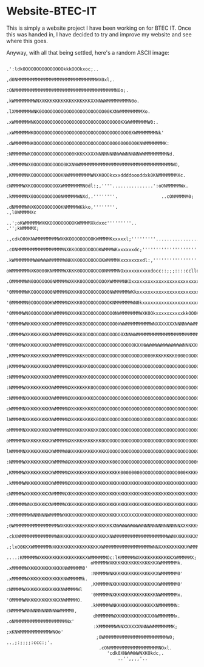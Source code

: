 # Website-BTEC-IT
This is simply a website project I have been working on for BTEC IT.
Once this was handed in, I have decided to try and improve my website and see where this goes.

Anyway, with all that being settled, here's a random ASCII image:

                                                                                                                             
                                                .':ldkOOOOOOOOOOOOOOOkkkOOOkxoc;..                                           
                                              ,d0NMMMMMMMMMMMMMMMMMMMMMMMMMMMMMWX0xl,.                                       
                                            :ONMMMMMMMMMMMMMMMMMMMMMMMMMMMMMMMMMMMMMN0o;.                                    
                                          ,kWMMMMMMMWNXXKKKKKKKKKKKKKKKKKXXNNWWMMMMMMMMN0o.                                  
                                        .lXMMMMMMWNK0OOOOOOOOOOOOOOOOOOOOOOO00KXNWMMMMMMMMXo.                                
                                       .xWMMMMMWNKOOOOOOOOOOOOOOOOOOOOOOOOOOOOOO0KXWWMMMMMMW0:.                              
                                      .xWMMMMMWKOOOOOOOOOOOOOOOOOOOOOOOOOOOOOOOOOOO0XWMMMMMMMNk'                             
                                     .dWMMMMMNKOOOOOOOOOOOOOOOOOOOOOOOOOOOO00000000O0KNWMMMMMMMK:                            
                                     :NMMMMMWKOOOOOOOOOOOOOO00KKKKXXXXNNNNNNNNWWWNNNNNWWMMMMMMMMNd.                          
                                    .kMMMMMWX0OOOOOOOOOOO0KXNWWMMMMMMMMMMMMMMMMMMMMMMMMMMMMMMMMMMWO,                         
                                    ,KMMMMMNKOOOOOOOOOOOKNWMMMMMMMMWNXK0OOkxxxddddoooddxk0KNMMMMMMMXc.                       
                                    cNMMMMWXKOOOOOOOOOOXWMMMMMMMN0dl:;,''''...............':oONMMMMMWx.                      
                                   .kMMMMMNX0OOOOOOOOO0NMMMMMWNXd,.''''''''.                ..cONMMMMM0;                     
                                  .dNMMMMWNXKOOOOOOOOOKNMMMMWKkko,''''''''.                   .,l0WMMMMXc                    
                             ..';oKWMMMMMWXKKOOOOOOOOOKWMMMMXkdxxc'''''''''..                 .'';kWMMMMX;                   
                      .,cdkO00KNWMMMMMMMMWXKKOOOOOOOOOKWMMMMKxxxxxl;'''''''''.................'''.:0MMMMMk.                  
                    .cONMMMMMMMMMMMMMMMMMNXKKOOOOOOOOOKWMMMWKxxxxxxdc;'''''''''''''''''''''''''',;c0WMMMMN:                  
                   .kWMMMMMMMWWWWWWMMMMMWNKKK0OOOOOOOOKWMMMMKxxxxxxxxdl:,'''''''''''''''''',;:cloxx0WMMMMWl                  
                   oWMMMMMMNXK0000KNMMMMWXKKK0OOOOOOOO0NMMMMNOxxxxxxxxxxdocc::;;;::::ccllooddxxxxxxKMMMMMK,                  
                  .OMMMMMWN0OOOOOO0NMMMMWXKKK0OOOOOOOOOXWMMMMNKOxxxxxxxxxxxxxxxxxxxxxxxxxxxxxxxxxxONMMMMMx.                  
                  '0MMMMMWKOOOOOOO0NMMMMNXKKK0OOOOOOOOO0NWMMMMMWKkxxxxxxxxxxxxxxxxxxxxxxxxxxxxxkOXWMMMMMK;                   
                  '0MMMMMN0OOOOOOOKWMMMMNXKKK0OOOOOOOOOOKNMMMMMMWN0kxxxxxxxxxxxxxxxxxxxxxxxkO0XNWMMMMMMXc                    
                  '0MMMMWN00OOOOOOKWMMMMNXKKKKOOOOOOOOOOO0NWMMMMMMMWXK0OkxxxxxxxxxxkkOO0KXNWWMMMMMMMMMXc                     
                  '0MMMMWNKKKKKKKKXWMMMMNXKKKK0OOOOOOOOOOO0XWWMMMMMMMMMWNXXXXXXXNNNNWWWMMMMMMMMMMMMMMK;                      
                  .OMMMMWXKKKKKKKKNWMMMMNXKKKK0OOOOOOOOOOOOO0XNNWWMMMMMMMMMMMMMMMMMMMMMMMWWNNXXWMMMMMd                       
                  '0MMMMWXKKKKKXKKNWMMMMNXKKKKK0OOOOOOOOOOOOOOO00KXXNWWWWWWWWWWWWWWNNNXXKK00OOOXWMMMMx.                      
                  ,KMMMMWXKKKKKKKKNWMMMMNXKKKKK0OOOOOOOOOOOOOOOOOOOOO000KKKKKKKK0000OOOOOOOOOO0XWMMMM0,                      
                  ;KMMMMWXKKKKKKKKNWMMMMNXKKKKKK0OOOOOOOOOOOOOOOOOOOOOOOOOOOOOOOOOOOOOOOOOOOOO0NWMMMMWc                      
                  :NMMMMWXKKKKKKKKNWMMMMNXKKKKKK0OOOOOOOOOOOOOOOOOOOOOOOOOOOOOOOOOOOOOOOOOOOOOKNMMMMMMd                      
                  :NMMMMWXKKKKKKKKNWMMMMNXKKKKKKK0OOOOOOOOOOOOOOOOOOOOOOOOOOOOOOOOOOOOOOOOOOO0KNWMMMMMx.                     
                  :NMMMMNXKKKKKKKKNWMMMMNXKKKKKKKKOOOOOOOOOOOOOOOOOOOOOOOOOOOOOOOOOOOOOOOOOOO0KXWMMMMMk.                     
                  cWMMMMNXKKKKKKKKNWMMMMNXKKKKKKKK0OOOOOOOOOOOOOOOOOOOOOOOOOOOOOOOOOOOOOOOOO0KKXWMMMMMO.                     
                  lWMMMMNXKKKKKKKKNWMMMMNXKKKKKKKKK0OOOOOOOOOOOOOOOOOOOOOOOOOOOOOOOOOOOOOOOO0KKXWMMMMM0'                     
                  oMMMMMNXKKKKKKKKNWMMMMNXKKKKKKKKKKOOOOOOOOOOOOOOOOOOOOOOOOOOOOOOOOOOOOOOO0KKKNWMMMMMk.                     
                  oMMMMMNXKKKKKKKKXWMMMMNXKKKKKKKKKKK0OOOOOOOOOOOOOOOOOOOOOOOOOOOOOOOOOOOO0KKKKNWMMMMMd.                     
                  lWMMMMNXKKKKKKKKXWMMMWNKKKKKKKKKKKKKK0OOOOOOOOOOOOOOOOOOOOOOOOOOOOOOOOO0KKKKXNWMMMMWl                      
                  :NMMMMWXKKKKKKKKXWMMMWNXKKKKKKKKKKKKKKK00OOOOOOOOOOOOOOOOOOOOOOOOOOO00KKKKKKXNMMMMMX;                      
                  ,KMMMMWXKKKKKKKKXWMMMMNXKKKKKKKKKKKKKKKKKK00000000OOOOOOOOOOOOO000KKKKKKKKKKXWMMMMM0'                      
                  .kMMMMWNKKKKKKKKXWMMMMNXKKKKKKKKKKKKKKKKKKKKKKKKKKKKKKKKKKKKKKKKKKKKKKKKKKKKNWMMMMMd.                      
                   cNMMMMWXKKKKKKKXNMMMMNXKKKKKKKKKKKKKKKKKKKKKKKKKKKKKKKKKKKKKKKKKKKKKKKKKKKXNMMMMMN:                       
                   .OMMMMMWNXXKKKKXNMMMMWXKKKKKKKKKKKKKKKKKKKKKKKKKKKKKKKKKKKKKKKKKKKKKKKKKKKXWMMMMMO.                       
                    :XMMMMMMWNNNNNNWMMMMWXKKKKKKKKKKKKKKKKKKKXXXXXXXXXKKKKKKKKKKKKKKKKKKKKKKXNMMMMMMd                        
                     ;0WMMMMMMMMMMMMMMMMWXKKKKKKKKKKKKKKKKKKXNWWWWWWWWWNNNNNNNNNNNNNNXXKKKKKNWMMMMMX:                        
                      .ckXWMMMMMMMMMMMMMWNKKKKKKKKKKKKKKKKKXNWMMMMMMMMMMMMMMMMMMMWWNXXKKKKKXNMMMMMMk.                        
                         .;lxO0KKXWMMMMMMNXKKKKKKKKKKKKKKKKXWMMMMMMMMMMMMMMMMMWNNXXKKKKKKKKXWMMMMMWo                         
                              ....:KMMMMMWXKKKKKKKKKKKKKKKKXWMMMMMMOc:lKMMMMMWXKKKKKKKKKKKKXWMMMMMX;                         
                                   oMMMMMWXKKKKKKKKKKKKKKKKXWMMMMMMk. .xMMMMMWXKKKKKKKKKKKKNWMMMMM0'                         
                                   :NMMMMWNKKKKKKKKKKKKKKKKXWMMMMMM0' .xMMMMMWXKKKKKKKKKKKKNWMMMMMk.                         
                                   ,KMMMMMNXKKKKKKKKKKKKKKKXWMMMMMM0'  cNMMMMWXKKKKKKKKKKKKNWMMMMWl                          
                                   '0MMMMMNXKKKKKKKKKKKKKKKNWMMMMMMx.  '0MMMMWNKKKKKKKKKKKXNWMMMMO.                          
                                   .kMMMMMWNKKKKKKKKKKKKKKXNMMMMMMN:    cNMMMMWNNNNNNNNNNNWWMMMM0,                           
                                    dMMMMMMWXKKKKKKKKKKKXXNWMMMMMMx.    .oNMMMMMMMMMMMMMMMMMMMNx'                            
                                    :XMMMMMMWNNXXXXXXNNNWWMMMMMMMK;       ;xKNWMMMMMMMMMMMWNOo'                              
                                     ;0WMMMMMMMMMMMMMMMMMMMMMMMW0;          ..,;:;;;;:ccc:;'.                                
                                      .cONMMMMMMMMMMMMMMMMMMNOxl.                                                            
                                         'cdk0XNWWWWWNXKOkdc,.                                                               
                                             ..'',,,,'..                                                                     
                                                                                                                             
